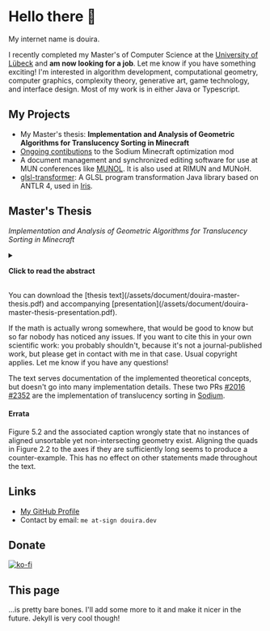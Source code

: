 # Hello there 👋

My internet name is douira.

I recently completed my Master's of Computer Science at the [University of Lübeck](https://www.uni-luebeck.de/universitaet/universitaet.html) and **am now looking for a job**. Let me know if you have something exciting! I'm interested in algorithm development, computational geometry, computer graphics, complexity theory, generative art, game technology, and interface design. Most of my work is in either Java or Typescript.

## My Projects

- My Master's thesis: **Implementation and Analysis of Geometric Algorithms for Translucency Sorting in Minecraft**
- [Ongoing contibutions](https://github.com/CaffeineMC/sodium-fabric/pulls?q=is%3Apr+author%3Adouira) to the Sodium Minecraft optimization mod
- A document management and synchronized editing software for use at MUN conferences like [MUNOL](https://munol.org/). It is also used at RIMUN and MUNoH.
- [glsl-transformer](https://github.com/IrisShaders/glsl-transformer): A GLSL program transformation Java library based on ANTLR 4, used in [Iris](https://github.com/IrisShaders/Iris/).

## Master's Thesis

_Implementation and Analysis of Geometric Algorithms for Translucency Sorting in Minecraft_

<details>

<summary>

<b>Click to read the abstract</b>

</summary>

Ordering translucent quadrilaterals (quads) by descending depth produces a correct image with alpha-blended translucency. Generating such an order efficiently with a moving camera is challenging in general. Since translucency is common in computer graphics, a multitude of techniques have been developed for it, but none is universally optimal. This work implements quad-based translucency sorting in Sodium, a Minecraft modification focused on rendering performance. A sort order is obtained by topologically sorting a visibility graph over the quads with respect to a polytope of view points. However, this algorithm's quadratic runtime and potential for sort failure when being approximated limit its suitability to static sorting. Axis-aligned multi-partition trees without quad fragmentation can be used instead. They are efficiently built with a projected interval scanning algorithm and generate dynamic sort orders 60 percent faster than sorting quads by distance. Together, these techniques improve visual correctness and provide a performant translucency sorting system. Unaligned partitioning, although not necessary for Minecraft, fully exploits partitionable geometry and lends itself to interpretation in parameter space. It is given a polynomial upper bound and options for transferring a lower bound from linear constraint solving.

</details>
<br>
You can download the [thesis text](/assets/document/douira-master-thesis.pdf) and accompanying [presentation](/assets/document/douira-master-thesis-presentation.pdf).

If the math is actually wrong somewhere, that would be good to know but so far nobody has noticed any issues. If you want to cite this in your own scientific work: you probably shouldn't, because it's not a journal-published work, but please get in contact with me in that case. Usual copyright applies. Let me know if you have any questions!

The text serves documentation of the implemented theoretical concepts, but doesn't go into many implementation details. These two PRs [#2016](https://github.com/CaffeineMC/sodium-fabric/pull/2016) [#2352](https://github.com/CaffeineMC/sodium-fabric/pull/2352) are the implementation of translucency sorting in [Sodium](https://github.com/CaffeineMC/sodium-fabric).

#### Errata

Figure 5.2 and the associated caption wrongly state that no instances of aligned unsortable yet non-intersecting geometry exist. Aligning the quads in Figure 2.2 to the axes if they are sufficiently long seems to produce a counter-example. This has no effect on other statements made throughout the text.

## Links

- [My GitHub Profile](https://github.com/douira/)
- Contact by email: `me at-sign douira.dev`

## Donate

[![ko-fi](https://ko-fi.com/img/githubbutton_sm.svg)](https://ko-fi.com/A0A27Y8FJ)

## This page

...is pretty bare bones. I'll add some more to it and make it nicer in the future. Jekyll is very cool though!
